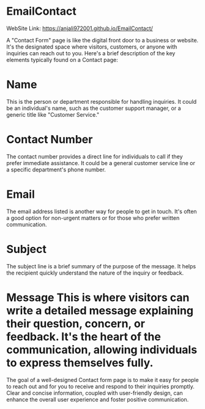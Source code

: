 # EmailContact

WebSite Link: https://anjali972001.github.io/EmailContact/

A "Contact Form" page is like the digital front door to a business or website. It's the designated space where visitors, customers, or anyone with inquiries can reach out to you. Here's a brief description of the key elements typically found on a Contact page:

#  Name
 This is the person or department responsible for handling inquiries. It could be an individual's name, such as the customer support manager, or a generic title like "Customer Service."

# Contact Number
The contact number provides a direct line for individuals to call if they prefer immediate assistance. It could be a general customer service line or a specific department's phone number.

# Email
The email address listed is another way for people to get in touch. It's often a good option for non-urgent matters or for those who prefer written communication.

# Subject
The subject line is a brief summary of the purpose of the message. It helps the recipient quickly understand the nature of the inquiry or feedback.

# Message This is where visitors can write a detailed message explaining their question, concern, or feedback. It's the heart of the communication, allowing individuals to express themselves fully.

The goal of a well-designed Contact form page is to make it easy for people to reach out and for you to receive and respond to their inquiries promptly. Clear and concise information, coupled with user-friendly design, can enhance the overall user experience and foster positive communication.
